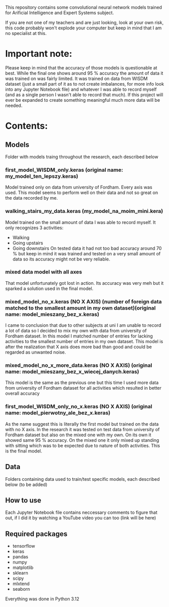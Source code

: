 This repository contains some convolutional neural network models trained for Arificial Intelligence and Expert Systems subject.

If you are not one of my teachers and are just looking, look at your own risk, this code probably won't explode your computer but keep in mind that I am no specialist at this.

# Important note:
Please keep in mind that the accuracy of those models is questionable at best. While the final one shows around 95 % accuracy the amount of data it was trained on was fairly limited. It was trained on data from WISDM dataset (just a small part of it as to not create imbalances, for more info look into any Jupyter Notebook file) and whatever I was able to record myself (and as a single person I wasn't able to record that much). If this project will ever be expanded to create something meaningful much more data will be needed.

# Contents:
## Models
Folder with models traing throughout the research, each described below

### first_model_WISDM_only.keras (original name: my_model_ten_lepszy.keras)
Model trained only on data from university of Fordham. Every axis was used. This model seems to perform well on their data and not so great on the data recorded by me.

### walking_stairs_my_data.keras (my_model_na_moim_mini.kera)
Model trained on the small amount of data I was able to record myself.
It only recognizes 3 activities:
- Walking
- Going upstairs
- Going downstairs
On tested data it had not too bad accuracy around 70 % but keep in mind it was trained and tested on a very small amount of data so its accuracy might not be very reliable.

### mixed data model with all axes
That model unfortunately got lost in action. Its accuracy was very meh but it sparked a solution used in the final model.

### mixed_model_no_x.keras (NO X AXIS) (number of foreign data matched to the smallest amount in my own dataset)(original name: model_mieszany_bez_x.keras)
I came to conclusion that due to other subjects at uni I am unable to record a lot of data so I decided to mix my own with data from university of Fordham dataset. In this model I matched number of entries for lacking activities to the smallest number of entries in my own dataset. This model is after the realization that X axis does more bad than good and could be regarded as unwanted noise.

### mixed_model_no_x_more_data.keras (NO X AXIS) (original name: model_mieszany_bez_x_wiecej_danych.keras)
This model is the same as the previous one but this time I used more data from university of Fordham dataset for all activities which resulted in better overall accuracy

### first_model_WISDM_only_no_x.keras (NO X AXIS) (original name: model_pierwotny_ale_bez_x.keras)
As the name suggest this is literally the first model but trained on the data with no X axis. In the research it was tested on test data from university of Fordham dataset but also on the mixed one with my own. On its own it showed same 95 % accuracy. On the mixed one it only mixed up standing with sitting which was to be expected due to nature of both activities. This is the final model.

## Data
Folders containing data used to train/test specific models, each described below
(to be added)

## How to use
Each Jupyter Notebook file contains neccessary comments to figure that out, if I did it by watching a YouTube video you can too (link will be here)

## Required packages
- tensorflow
- keras
- pandas
- numpy
- matplotlib
- sklearn
- scipy
- mlxtend
- seaborn

Everything was done in Python 3.12